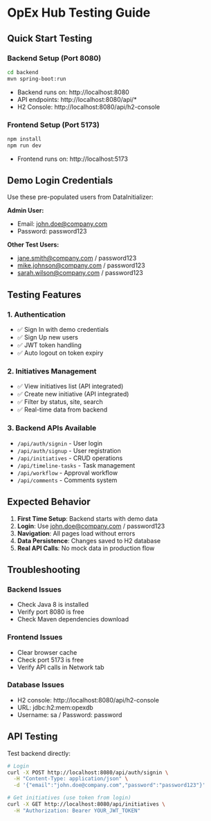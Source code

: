 # OpEx Hub Testing Guide

## Quick Start Testing

### Backend Setup (Port 8080)
```bash
cd backend
mvn spring-boot:run
```
- Backend runs on: http://localhost:8080
- API endpoints: http://localhost:8080/api/*
- H2 Console: http://localhost:8080/api/h2-console

### Frontend Setup (Port 5173) 
```bash
npm install
npm run dev
```
- Frontend runs on: http://localhost:5173

## Demo Login Credentials

Use these pre-populated users from DataInitializer:

**Admin User:**
- Email: john.doe@company.com
- Password: password123

**Other Test Users:**
- jane.smith@company.com / password123
- mike.johnson@company.com / password123
- sarah.wilson@company.com / password123

## Testing Features

### 1. Authentication
- ✅ Sign In with demo credentials
- ✅ Sign Up new users
- ✅ JWT token handling
- ✅ Auto logout on token expiry

### 2. Initiatives Management
- ✅ View initiatives list (API integrated)
- ✅ Create new initiative (API integrated)
- ✅ Filter by status, site, search
- ✅ Real-time data from backend

### 3. Backend APIs Available
- `/api/auth/signin` - User login
- `/api/auth/signup` - User registration
- `/api/initiatives` - CRUD operations
- `/api/timeline-tasks` - Task management
- `/api/workflow` - Approval workflow
- `/api/comments` - Comments system

## Expected Behavior

1. **First Time Setup**: Backend starts with demo data
2. **Login**: Use john.doe@company.com / password123
3. **Navigation**: All pages load without errors
4. **Data Persistence**: Changes saved to H2 database
5. **Real API Calls**: No mock data in production flow

## Troubleshooting

### Backend Issues
- Check Java 8 is installed
- Verify port 8080 is free
- Check Maven dependencies download

### Frontend Issues  
- Clear browser cache
- Check port 5173 is free
- Verify API calls in Network tab

### Database Issues
- H2 console: http://localhost:8080/api/h2-console
- URL: jdbc:h2:mem:opexdb
- Username: sa / Password: password

## API Testing

Test backend directly:
```bash
# Login
curl -X POST http://localhost:8080/api/auth/signin \
  -H "Content-Type: application/json" \
  -d '{"email":"john.doe@company.com","password":"password123"}'

# Get initiatives (use token from login)
curl -X GET http://localhost:8080/api/initiatives \
  -H "Authorization: Bearer YOUR_JWT_TOKEN"
```